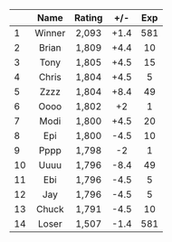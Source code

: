 | |Name|Rating|+/-|Exp|
|-|:--:|:----:|:-:|:-:|
|1|Winner|2,093|+1.4|581|
|2|Brian|1,809|+4.4|10|
|3|Tony|1,805|+4.5|15|
|4|Chris|1,804|+4.5|5|
|5|Zzzz|1,804|+8.4|49|
|6|Oooo|1,802|+2|1|
|7|Modi|1,800|+4.5|20|
|8|Epi|1,800|-4.5|10|
|9|Pppp|1,798|-2|1|
|10|Uuuu|1,796|-8.4|49|
|11|Ebi|1,796|-4.5|5|
|12|Jay|1,796|-4.5|5|
|13|Chuck|1,791|-4.5|10|
|14|Loser|1,507|-1.4|581|
